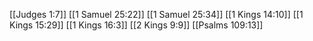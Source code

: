[[Judges 1:7]]
[[1 Samuel 25:22]]
[[1 Samuel 25:34]]
[[1 Kings 14:10]]
[[1 Kings 15:29]]
[[1 Kings 16:3]]
[[2 Kings 9:9]]
[[Psalms 109:13]]
